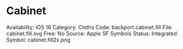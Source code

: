 # Cabinet

Availability: iOS 16
Category: Cloths
Code: backport.cabinet.fill
File: cabinet.fill.svg
Free: No
Source: Apple SF Symbols
Status: Integrated
Symbol: cabinet.fill2x.png